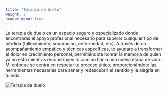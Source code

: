 ```yaml
---
title: "Terapia de duelo"
weight: 2
header_menu: true
---
```


La terapia de duelo es un espacio seguro y especializado donde encontrarás el apoyo profesional necesario para superar cualquier tipo de pérdida (fallecimiento, separación, enfermedad, etc). A través de un acompañamiento empático y técnicas específicas, te ayudaré a transformar el dolor en crecimiento personal, permitiéndote honrar la memoria de quien ya no está mientras reconstruyes tu camino hacia una nueva etapa de vida. Mi enfoque se centra en respetar tu proceso único, proporcionándote las herramientas necesarias para sanar y redescubrir el sentido y la alegría en tu vida.

![Terapia de duelo](images/duelo.jpg)

